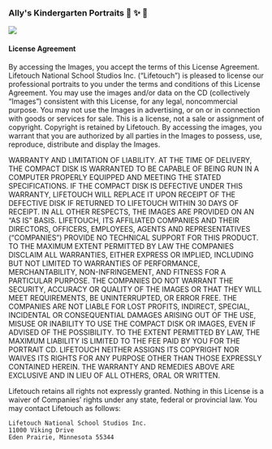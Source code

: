 ### Ally's Kindergarten Portraits :star2: :sparkles: :dizzy:

![](http://leereilly.net/walnut-acres-elementary-k2-portraits/myimages/cm1.jpg)

#### License Agreement

By accessing the Images, you accept the terms of this License Agreement.
Lifetouch National School Studios Inc. (“Lifetouch”) is pleased to license our professional portraits to you under the 
terms and conditions of this License Agreement. You may use the images and/or data on the CD (collectively “Images”) 
consistent with this License, for any legal, noncommercial purpose. You may not use the Images in advertising, or on 
or in connection with goods or services for sale. This is a license, not a sale or assignment of copyright. Copyright is 
retained by Lifetouch. By accessing the images, you warrant that you are authorized by all parties in the Images to 
possess, use, reproduce, distribute and display the Images.

WARRANTY AND LIMITATION OF LIABILITY. AT THE TIME OF DELIVERY, THE COMPACT DISK IS WARRANTED TO 
BE CAPABLE OF BEING RUN IN A COMPUTER PROPERLY EQUIPPED AND MEETING THE STATED SPECIFICATIONS. 
IF THE COMPACT DISK IS DEFECTIVE UNDER THIS WARRANTY, LIFETOUCH WILL REPLACE IT UPON RECEIPT 
OF THE DEFECTIVE DISK IF RETURNED TO LIFETOUCH WITHIN 30 DAYS OF RECEIPT. IN ALL OTHER RESPECTS, 
THE IMAGES ARE PROVIDED ON AN “AS IS” BASIS. LIFETOUCH, ITS AFFILIATED COMPANIES AND THEIR 
DIRECTORS, OFFICERS, EMPLOYEES, AGENTS AND REPRESENTATIVES (“COMPANIES”) PROVIDE NO TECHNICAL 
SUPPORT FOR THIS PRODUCT. TO THE MAXIMUM EXTENT PERMITTED BY LAW THE COMPANIES DISCLAIM ALL 
WARRANTIES, EITHER EXPRESS OR IMPLIED, INCLUDING BUT NOT LIMITED TO WARRANTIES OF PERFORMANCE, 
MERCHANTABILITY, NON-INFRINGEMENT, AND FITNESS FOR A PARTICULAR PURPOSE. THE COMPANIES DO NOT 
WARRANT THE SECURITY, ACCURACY OR QUALITY OF THE IMAGES OR THAT THEY WILL MEET REQUIREMENTS, 
BE UNINTERRUPTED, OR ERROR FREE. THE COMPANIES ARE NOT LIABLE FOR LOST PROFITS, INDIRECT, SPECIAL, 
INCIDENTAL OR CONSEQUENTIAL DAMAGES ARISING OUT OF THE USE, MISUSE OR INABILITY TO USE THE 
COMPACT DISK OR IMAGES, EVEN IF ADVISED OF THE POSSIBILITY. TO THE EXTENT PERMITTED BY LAW, THE 
MAXIMUM LIABILITY IS LIMITED TO THE FEE PAID BY YOU FOR THE PORTRAIT CD. LIFETOUCH NEITHER ASSIGNS 
ITS COPYRIGHT NOR WAIVES ITS RIGHTS FOR ANY PURPOSE OTHER THAN THOSE EXPRESSLY CONTAINED 
HEREIN. THE WARRANTY AND REMEDIES ABOVE ARE EXCLUSIVE AND IN LIEU OF ALL OTHERS, ORAL OR 
WRITTEN. 

Lifetouch retains all rights not expressly granted. Nothing in this License is a waiver of Companies’ rights under any 
state, federal or provincial law. 
You may contact Lifetouch as follows:

```
Lifetouch National School Studios Inc.
11000 Viking Drive
Eden Prairie, Minnesota 55344
```
